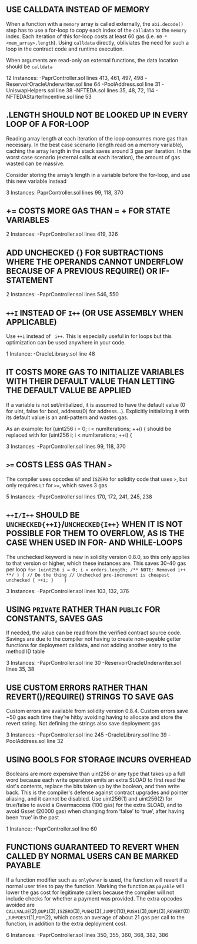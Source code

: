## USE CALLDATA INSTEAD OF MEMORY

When a function with a `memory` array is called externally, the `abi.decode()` step has to use a for-loop to copy each index of the `calldata` to the `memory` index. Each iteration of this for-loop costs at least 60 gas (i.e. `60 * <mem_array>.length`). Using `calldata` directly, obliviates the need for such a loop in the contract code and runtime execution.

When arguments are read-only on external functions, the data location should be `calldata`

12 Instances:
-PaprController.sol lines 413, 461, 497, 498
-ReservoirOracleUnderwriter.sol line 64
-PoolAddress.sol line 31
-UniswapHelpers.sol line 38
-NFTEDA.sol lines 35, 48, 72, 114
-NFTEDAStarterIncentive.sol line 53

## <ARRAY>.LENGTH SHOULD NOT BE LOOKED UP IN EVERY LOOP OF A FOR-LOOP

Reading array length at each iteration of the loop consumes more gas than necessary.
In the best case scenario (length read on a memory variable), caching the array length in the stack saves around 3 gas per iteration. In the worst case scenario (external calls at each iteration), the amount of gas wasted can be massive.

Consider storing the array’s length in a variable before the for-loop, and use this new variable instead

3 Instances:
PaprController.sol lines 99, 118, 370

## <X> += <Y> COSTS MORE GAS THAN <X> = <X> + <Y> FOR STATE VARIABLES

2 Instances:
-PaprController.sol lines 419, 326

## ADD UNCHECKED {} FOR SUBTRACTIONS WHERE THE OPERANDS CANNOT UNDERFLOW BECAUSE OF A PREVIOUS REQUIRE() OR IF-STATEMENT

2 Instances:
-PaprController.sol lines 546, 550

## `++I` INSTEAD OF `I++` (OR USE ASSEMBLY WHEN APPLICABLE)

Use `++i` instead of ` i++`. This is especially useful in for loops but this optimization can be used anywhere in your code. 

1 Instance:
-OracleLibrary.sol line 48

## IT COSTS MORE GAS TO INITIALIZE VARIABLES WITH THEIR DEFAULT VALUE THAN LETTING THE DEFAULT VALUE BE APPLIED

If a variable is not set/initialized, it is assumed to have the default value (0 for uint, false for bool, address(0) for address…). Explicitly initializing it with its default value is an anti-pattern and wastes gas.

As an example: for (uint256 i = 0; i < numIterations; ++i) { should be replaced with for (uint256 i; i < numIterations; ++i) {

3 Instances:
-PaprController.sol lines 99, 118, 370

## `>=` COSTS LESS GAS THAN `>`

The compiler uses opcodes `GT` and `ISZERO` for solidity code that uses `>`, but only requires `LT` for `>=`, which saves 3 gas

5 Instances:
-PaprController.sol lines 170, 172, 241, 245, 238

## `++I/I++` SHOULD BE `UNCHECKED{++I}`/`UNCHECKED{I++}` WHEN IT IS NOT POSSIBLE FOR THEM TO OVERFLOW, AS IS THE CASE WHEN USED IN FOR- AND WHILE-LOOPS

The unchecked keyword is new in solidity version 0.8.0, so this only applies to that version or higher, which these instances are. This saves 30-40 gas per loop
`
   for (uint256 i = 0; i < orders.length; /** NOTE: Removed i++ **/ ) {
           // Do the thing
           // Unchecked pre-increment is cheapest
           unchecked { ++i; }   
}  `

3 Instances:
-PaprController.sol lines 103, 132, 376

## USING `PRIVATE` RATHER THAN `PUBLIC` FOR CONSTANTS, SAVES GAS

If needed, the value can be read from the verified contract source code. Savings are due to the compiler not having to create non-payable getter functions for deployment calldata, and not adding another entry to the method ID table

3 Instances:
-PaprController.sol line 30
-ReservoirOracleUnderwriter.sol lines 35, 38

## USE CUSTOM ERRORS RATHER THAN REVERT()/REQUIRE() STRINGS TO SAVE GAS
Custom errors are available from solidity version 0.8.4. Custom errors save ~50 gas each time they’re hitby avoiding having to allocate and store the revert string. Not defining the strings also save deployment gas

3 Instances:
-PaprController.sol line 245
-OracleLibrary.sol line 39
-PoolAddress.sol line 32

## USING BOOLS FOR STORAGE INCURS OVERHEAD
Booleans are more expensive than uint256 or any type that takes up a full word because each write operation emits an extra SLOAD to first read the slot's contents, replace the bits taken up by the boolean, and then write
back. This is the compiler's defense against contract upgrades and pointer aliasing, and it cannot be disabled.
Use uint256(1) and uint256(2) for true/false to avoid a Gwarmaccess (100 gas) for the extra SLOAD, and to avoid Gsset (20000 gas) when changing from ‘false’ to ‘true’, after having been ‘true’ in the past

1 Instance:
-PaprController.sol line 60

## FUNCTIONS GUARANTEED TO REVERT WHEN CALLED BY NORMAL USERS CAN BE MARKED PAYABLE

If a function modifier such as `onlyOwner` is used, the function will revert if a normal user tries to pay the function. Marking the function as `payable` will lower the gas cost for legitimate callers because the compiler will not include checks for whether a payment was provided. The extra opcodes avoided are `CALLVALUE`(2),`DUP1`(3),`ISZERO`(3),`PUSH2`(3),`JUMPI`(10),`PUSH1`(3),`DUP1`(3),`REVERT`(0),`JUMPDEST`(1),`POP`(2), which costs an average of about 21 gas per call to the function, in addition to the extra deployment cost.

6 Instances:
-PaprController.sol lines 350, 355, 360, 368, 382, 386

